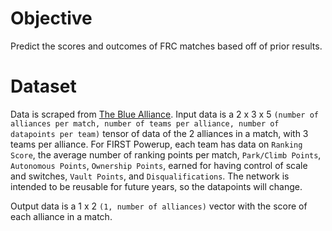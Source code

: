 # Objective
Predict the scores and outcomes of FRC matches based off of prior results.

# Dataset
Data is scraped from [The Blue Alliance](https://www.thebluealliance.com). Input data is a 2 x 3 x 5 `(number of alliances per match, number of teams per alliance, number of datapoints per team)` tensor of data of the 2 alliances in a match, with 3 teams per alliance. For FIRST Powerup, each team has data on `Ranking Score`, the average number of ranking points per match, `Park/Climb Points`, `Autonomous Points`, `Ownership Points`, earned for having control of scale and switches, `Vault Points`, and `Disqualifications`. The network is intended to be reusable for future years, so the datapoints will change.

Output data is a 1 x 2 `(1, number of alliances)` vector with the score of each alliance in a match.
   

